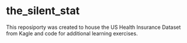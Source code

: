 # the_silent_stat
This reposiporty was created to house the US Health Insurance Dataset from Kagle and code for additional learning exercises. 

